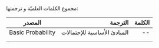مجموع الكلمات العلميّة و ترجمتها:

|المصدر|    الترجمة|    الكلمة|
|----|---:|---:|
|Basic Probability|   المبادئ الأساسية للإحتمالات | --   |
|    |    |    |
|    |    |    |

